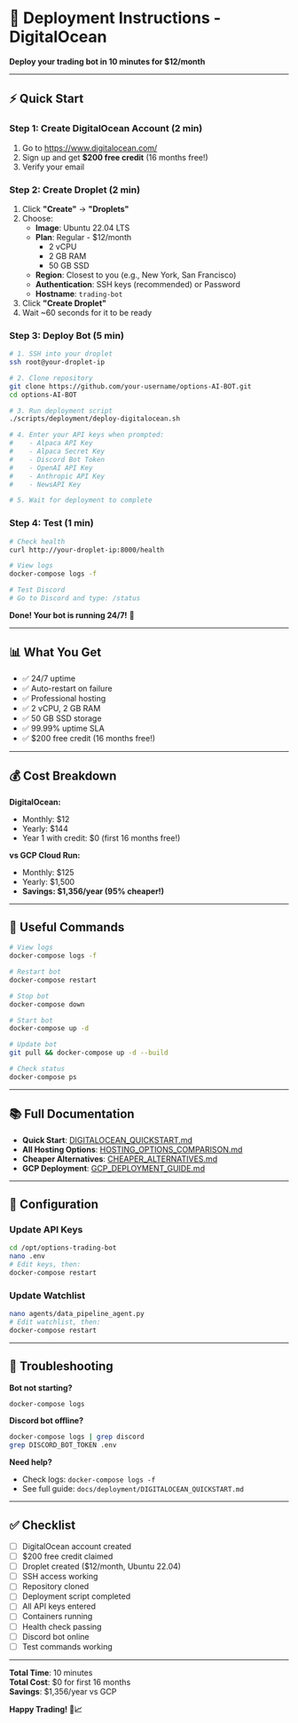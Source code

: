 # 🚀 Deployment Instructions - DigitalOcean

**Deploy your trading bot in 10 minutes for $12/month**

---

## ⚡ Quick Start

### Step 1: Create DigitalOcean Account (2 min)

1. Go to https://www.digitalocean.com/
2. Sign up and get **$200 free credit** (16 months free!)
3. Verify your email

### Step 2: Create Droplet (2 min)

1. Click **"Create"** → **"Droplets"**
2. Choose:
   - **Image**: Ubuntu 22.04 LTS
   - **Plan**: Regular - $12/month
     - 2 vCPU
     - 2 GB RAM
     - 50 GB SSD
   - **Region**: Closest to you (e.g., New York, San Francisco)
   - **Authentication**: SSH keys (recommended) or Password
   - **Hostname**: `trading-bot`
3. Click **"Create Droplet"**
4. Wait ~60 seconds for it to be ready

### Step 3: Deploy Bot (5 min)

```bash
# 1. SSH into your droplet
ssh root@your-droplet-ip

# 2. Clone repository
git clone https://github.com/your-username/options-AI-BOT.git
cd options-AI-BOT

# 3. Run deployment script
./scripts/deployment/deploy-digitalocean.sh

# 4. Enter your API keys when prompted:
#    - Alpaca API Key
#    - Alpaca Secret Key  
#    - Discord Bot Token
#    - OpenAI API Key
#    - Anthropic API Key
#    - NewsAPI Key

# 5. Wait for deployment to complete
```

### Step 4: Test (1 min)

```bash
# Check health
curl http://your-droplet-ip:8000/health

# View logs
docker-compose logs -f

# Test Discord
# Go to Discord and type: /status
```

**Done! Your bot is running 24/7!** 🎉

---

## 📊 What You Get

- ✅ 24/7 uptime
- ✅ Auto-restart on failure
- ✅ Professional hosting
- ✅ 2 vCPU, 2 GB RAM
- ✅ 50 GB SSD storage
- ✅ 99.99% uptime SLA
- ✅ $200 free credit (16 months free!)

---

## 💰 Cost Breakdown

**DigitalOcean:**
- Monthly: $12
- Yearly: $144
- Year 1 with credit: $0 (first 16 months free!)

**vs GCP Cloud Run:**
- Monthly: $125
- Yearly: $1,500
- **Savings: $1,356/year (95% cheaper!)**

---

## 🎯 Useful Commands

```bash
# View logs
docker-compose logs -f

# Restart bot
docker-compose restart

# Stop bot
docker-compose down

# Start bot
docker-compose up -d

# Update bot
git pull && docker-compose up -d --build

# Check status
docker-compose ps
```

---

## 📚 Full Documentation

- **Quick Start**: [DIGITALOCEAN_QUICKSTART.md](docs/deployment/DIGITALOCEAN_QUICKSTART.md)
- **All Hosting Options**: [HOSTING_OPTIONS_COMPARISON.md](docs/deployment/HOSTING_OPTIONS_COMPARISON.md)
- **Cheaper Alternatives**: [CHEAPER_ALTERNATIVES.md](docs/deployment/CHEAPER_ALTERNATIVES.md)
- **GCP Deployment**: [GCP_DEPLOYMENT_GUIDE.md](docs/deployment/GCP_DEPLOYMENT_GUIDE.md)

---

## 🔧 Configuration

### Update API Keys

```bash
cd /opt/options-trading-bot
nano .env
# Edit keys, then:
docker-compose restart
```

### Update Watchlist

```bash
nano agents/data_pipeline_agent.py
# Edit watchlist, then:
docker-compose restart
```

---

## 🐛 Troubleshooting

**Bot not starting?**
```bash
docker-compose logs
```

**Discord bot offline?**
```bash
docker-compose logs | grep discord
grep DISCORD_BOT_TOKEN .env
```

**Need help?**
- Check logs: `docker-compose logs -f`
- See full guide: `docs/deployment/DIGITALOCEAN_QUICKSTART.md`

---

## ✅ Checklist

- [ ] DigitalOcean account created
- [ ] $200 free credit claimed
- [ ] Droplet created ($12/month, Ubuntu 22.04)
- [ ] SSH access working
- [ ] Repository cloned
- [ ] Deployment script completed
- [ ] All API keys entered
- [ ] Containers running
- [ ] Health check passing
- [ ] Discord bot online
- [ ] Test commands working

---

**Total Time**: 10 minutes  
**Total Cost**: $0 for first 16 months  
**Savings**: $1,356/year vs GCP

**Happy Trading! 🚀📈**
